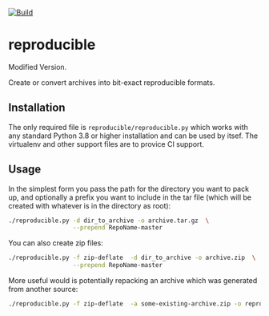 [![Build](https://github.com/wrouesnel/reproducible/actions/workflows/python.yml/badge.svg)](https://github.com/wrouesnel/reproducible/actions/workflows/python.yml)

# reproducible

Modified Version.

Create or convert archives into bit-exact reproducible formats.

## Installation

The only required file is `reproducible/reproducible.py` which works with any standard Python 3.8 or higher
installation and can be used by itsef. The virtualenv and other support files are to provice CI support.

## Usage

In the simplest form you pass the path for the directory you want to pack up, and optionally
a prefix you want to include in the tar file (which will be created with whatever is in the
directory as root):

```bash
./reproducible.py -d dir_to_archive -o archive.tar.gz  \
                  --prepend RepoName-master
```

You can also create zip files:

```bash
./reproducible.py -f zip-deflate  -d dir_to_archive -o archive.zip  \
                  --prepend RepoName-master
```

More useful would is potentially repacking an archive which was generated from another source:

```bash
./reproducible.py -f zip-deflate  -a some-existing-archive.zip -o reproducible-archive.zip
```
